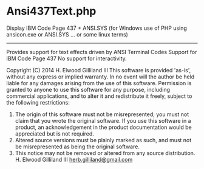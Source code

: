 Ansi437Text.php
===============

Display IBM Code Page 437 + ANSI.SYS (for Windows use of PHP using ansicon.exe or ANSI.SYS ... or some linux terms)


 ---------------------------------
 Provides support for text effects
 driven by ANSI Terminal Codes
 Support for IBM Code Page 437
 No support for interactivity.
 
Copyright (C) 2014  H. Elwood Gilliland III
This software is provided 'as-is', without any express or implied
warranty.  In no event will the author be held liable for any damages
arising from the use of this software.
Permission is granted to anyone to use this software for any purpose,
including commercial applications, and to alter it and redistribute it
freely, subject to the following restrictions:
1. The origin of this software must not be misrepresented; you must not
   claim that you wrote the original software. If you use this software
   in a product, an acknowledgement in the product documentation would be
   appreciated but is not required.
2. Altered source versions must be plainly marked as such, and must not be
   misrepresented as being the original software.
3. This notice may not be removed or altered from any source distribution.
 H. Elwood Gilliland III
 herb.gilliland@gmail.com
 

